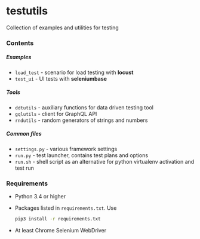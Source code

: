 # testutils

Collection of examples and utilities for testing

### Contents

##### Examples

- ```load_test``` - scenario for load testing with **locust**
- ```test_ui``` - UI tests with **seleniumbase**

##### Tools

- ```ddtutils``` - auxiliary functions for data driven testing tool
- ```gqlutils``` - client for GraphQL API
- ```rndutils``` - random generators of strings and numbers

##### Common files

- ```settings.py``` - various framework settings
- ```run.py``` - test launcher, contains test plans and options
- ```run.sh``` - shell script as an alternative for python virtualenv 
                 activation and test run

### Requirements

- Python 3.4 or higher
- Packages listed in ```requirements.txt```. Use

    ```bash
    pip3 install -r requirements.txt
    ```
    
- At least Chrome Selenium WebDriver
